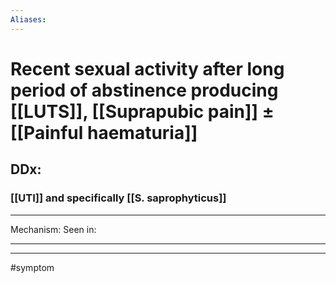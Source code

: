 ```yaml
---
Aliases:
---
```

#  Recent sexual activity after long period of abstinence producing [[LUTS]], [[Suprapubic pain]] ± [[Painful haematuria]]
## DDx:
### [[UTI]] and specifically [[S. saprophyticus]]

---
Mechanism:
Seen in: 

---


---
#symptom 
